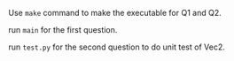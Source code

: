 Use `make` command to make the executable for Q1 and Q2.

run `main` for the first question.

run `test.py` for the second question to do unit test of Vec2.
